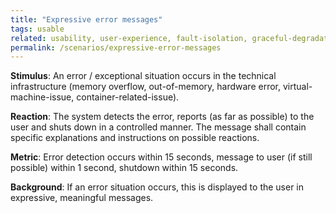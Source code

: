 ```yaml
---
title: "Expressive error messages"
tags: usable
related: usability, user-experience, fault-isolation, graceful-degradation, hazard-warning, user-assistance
permalink: /scenarios/expressive-error-messages
---
```


<div class="arc42-help" markdown="1">

**Stimulus**: An error / exceptional situation occurs in the technical infrastructure (memory overflow, out-of-memory, hardware error, virtual-machine-issue, container-related-issue).

**Reaction**: The system detects the error, reports (as far as possible) to the user and shuts down in a controlled manner. The message shall contain specific explanations and instructions on possible reactions. 

**Metric**: Error detection occurs within 15 seconds, message to user (if still possible) within 1 second, shutdown within 15 seconds.


**Background**: If an error situation occurs, this is displayed to the user in expressive, meaningful messages. 

</div><br>




